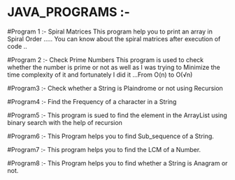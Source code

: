 # JAVA_PROGRAMS :- 

#Program 1 :- Spiral Matrices
This program help you to print an array in Spiral Order ..... You can know about the spiral matrices after execution of code ..
  
 #Program 2 :- Check Prime Numbers 
 This program is used to check whether the number is prime or not as well as I was trying to Minimize the time complexity of it and fortunately I did it ...From O(n) to O(√n) 
 
 #Program3 :- Check whether a String is Plaindrome or not using Recursion
 
 #Program4 :- Find the Frequency of a character in a String
 
 #Program5 :- This program is sued to find the element in the ArrayList using binary search with the help of recursion
 
 #Program6 :- This Program helps you to find Sub_sequence of a String.
 
 #Program7 :- This program helps you to find the LCM of a Number.
 
 #Program8 :- This Program helps you to find whether a String is Anagram or not.
 
